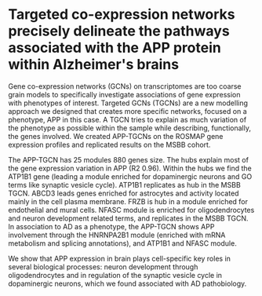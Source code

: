 # Targeted co-expression networks precisely delineate the pathways associated with the APP protein within Alzheimer's brains

Gene co-expression networks (GCNs) on transcriptomes are too coarse grain models to specifically investigate associations of gene expression with phenotypes of interest. Targeted GCNs (TGCNs) are a new modelling approach we designed that creates more specific networks, focused on a phenotype, APP in this case. A TGCN tries to explain as much variation of the phenotype as possible within the sample while describing, functionally, the genes involved. We created APP-TGCNs on the ROSMAP gene expression profiles and replicated results on the MSBB cohort. 

The APP-TGCN has 25 modules 880 genes size. The hubs explain most of the gene expression variation in APP (R2 0.96). Within the hubs we find the ATP1B1 gene (leading a module enriched for dopaminergic neurons and GO terms like synaptic vesicle cycle). ATP1B1 replicates as hub in the MSBB TGCN. ABCD3 leads genes enriched for astrocytes and activity located mainly in the cell plasma membrane. FRZB is hub in a module enriched for endothelial and mural cells. NFASC module is enriched for oligodendrocytes and neuron development related terms, and replicates in the MSBB TGCN. In association to AD as a phenotype, the APP-TGCN shows APP involvement through the HNRNPA2B1 module (enriched with mRNA metabolism and splicing annotations), and ATP1B1 and NFASC module.

We show that APP expression in brain plays cell-specific key roles in several biological processes: neuron development through oligodendrocytes and in regulation of the synaptic vesicle cycle in dopaminergic neurons, which we found associated with AD pathobiology.

